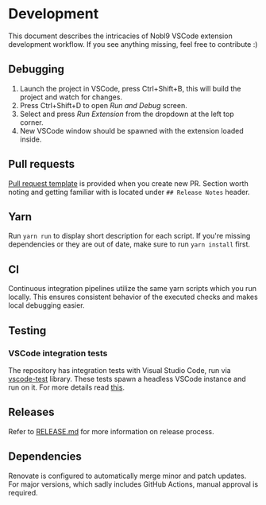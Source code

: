 # Development

This document describes the intricacies of Nobl9 VSCode extension development workflow.
If you see anything missing, feel free to contribute :)

## Debugging

1. Launch the project in VSCode, press Ctrl+Shift+B,
this will build the project and watch for changes.
2. Press Ctrl+Shift+D to open _Run and Debug_ screen.
3. Select and press _Run Extension_ from the dropdown at the left top corner.
4. New VSCode window should be spawned with the extension loaded inside.

## Pull requests

[Pull request template](../.github/pull_request_template.md)
is provided when you create new PR.
Section worth noting and getting familiar with is located under
`## Release Notes` header.

## Yarn

Run `yarn run` to display short description for each script.
If you're missing dependencies or they are out of date, make sure to run
`yarn install` first.

## CI

Continuous integration pipelines utilize the same yarn scripts which
you run locally. This ensures consistent behavior of the executed checks
and makes local debugging easier.

## Testing

### VSCode integration tests

The repository has integration tests with Visual Studio Code,
run via [vscode-test](https://github.com/microsoft/vscode-test) library.
These tests spawn a headless VSCode instance and run on it.
For more details read
[this](https://code.visualstudio.com/api/working-with-extensions/testing-extension).

## Releases

Refer to [RELEASE.md](./RELEASE.md) for more information on release process.

## Dependencies

Renovate is configured to automatically merge minor and patch updates.
For major versions, which sadly includes GitHub Actions, manual approval
is required.
